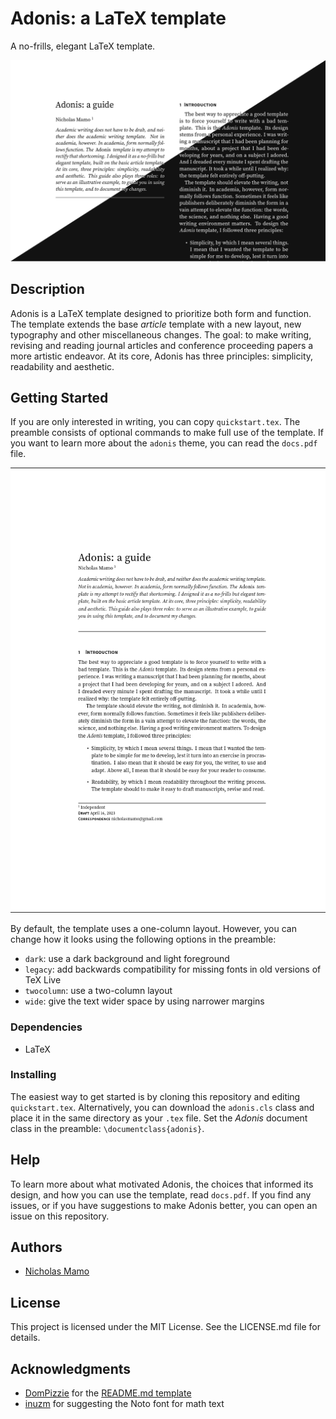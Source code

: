 # Adonis: a LaTeX template

A no-frills, elegant LaTeX template.

![](screenshots/close-up-mix.png)

## Description

Adonis is a LaTeX template designed to prioritize both form and function.
The template extends the base _article_ template with a new layout, new typography and other miscellaneous changes.
The goal: to make writing, revising and reading journal articles and conference proceeding papers a more artistic endeavor.
At its core, Adonis has three principles: simplicity, readability and aesthetic.

## Getting Started

If you are only interested in writing, you can copy `quickstart.tex`.
The preamble consists of optional commands to make full use of the template.
If you want to learn more about the `adonis` theme, you can read the `docs.pdf` file.

![](screenshots/one-column.png)

By default, the template uses a one-column layout.
However, you can change how it looks using the following options in the preamble:

- `dark`: use a dark background and light foreground
- `legacy`: add backwards compatibility for missing fonts in old versions of TeX Live
- `twocolumn`: use a two-column layout
- `wide`: give the text wider space by using narrower margins

### Dependencies

* LaTeX

### Installing

The easiest way to get started is by cloning this repository and editing `quickstart.tex`.
Alternatively, you can download the `adonis.cls` class and place it in the same directory as your `.tex` file.
Set the _Adonis_ document class in the preamble: `\documentclass{adonis}`.

## Help

To learn more about what motivated Adonis, the choices that informed its design, and how you can use the template, read `docs.pdf`.
If you find any issues, or if you have suggestions to make Adonis better, you can open an issue on this repository.

## Authors

- [Nicholas Mamo](https://github.com/NicholasMamo/)

## License

This project is licensed under the MIT License.
See the LICENSE.md file for details.

## Acknowledgments

* [DomPizzie](https://gist.github.com/DomPizzie) for the [README.md template](https://gist.github.com/DomPizzie/7a5ff55ffa9081f2de27c315f5018afc)
* [inuzm](https://github.com/inuzm) for suggesting the Noto font for math text